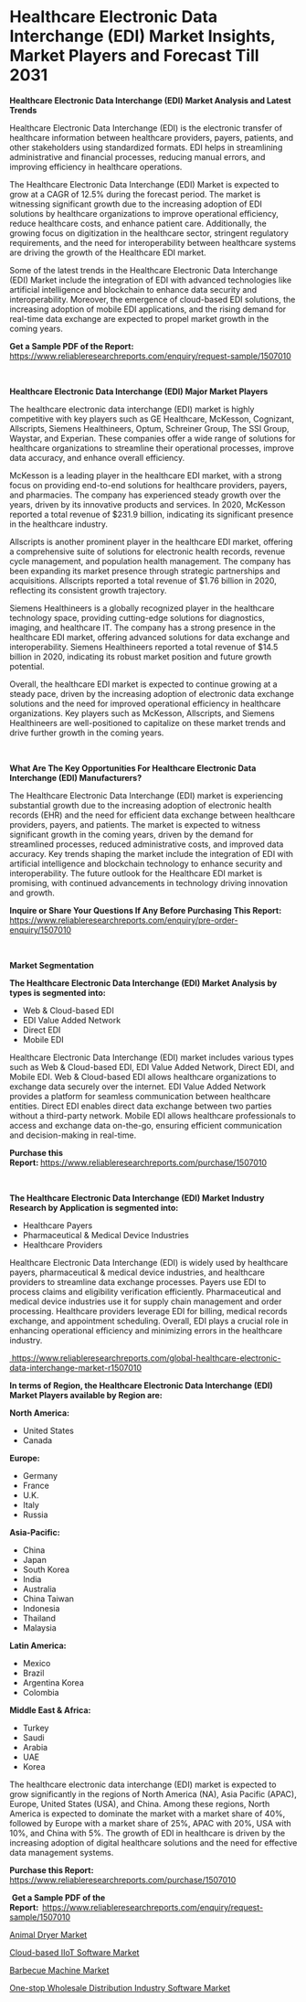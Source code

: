 <p><h1>Healthcare Electronic Data Interchange (EDI) Market Insights, Market Players and Forecast Till 2031</h1></p><p><strong>Healthcare Electronic Data Interchange (EDI) Market Analysis and Latest Trends</strong></p>
<p><p>Healthcare Electronic Data Interchange (EDI) is the electronic transfer of healthcare information between healthcare providers, payers, patients, and other stakeholders using standardized formats. EDI helps in streamlining administrative and financial processes, reducing manual errors, and improving efficiency in healthcare operations.</p><p>The Healthcare Electronic Data Interchange (EDI) Market is expected to grow at a CAGR of 12.5% during the forecast period. The market is witnessing significant growth due to the increasing adoption of EDI solutions by healthcare organizations to improve operational efficiency, reduce healthcare costs, and enhance patient care. Additionally, the growing focus on digitization in the healthcare sector, stringent regulatory requirements, and the need for interoperability between healthcare systems are driving the growth of the Healthcare EDI market.</p><p>Some of the latest trends in the Healthcare Electronic Data Interchange (EDI) Market include the integration of EDI with advanced technologies like artificial intelligence and blockchain to enhance data security and interoperability. Moreover, the emergence of cloud-based EDI solutions, the increasing adoption of mobile EDI applications, and the rising demand for real-time data exchange are expected to propel market growth in the coming years.</p></p>
<p><strong>Get a Sample PDF of the Report:&nbsp;</strong> <a href="https://www.reliableresearchreports.com/enquiry/request-sample/1507010">https://www.reliableresearchreports.com/enquiry/request-sample/1507010</a></p>
<p>&nbsp;</p>
<p><strong>Healthcare Electronic Data Interchange (EDI) Major Market Players</strong></p>
<p><p>The healthcare electronic data interchange (EDI) market is highly competitive with key players such as GE Healthcare, McKesson, Cognizant, Allscripts, Siemens Healthineers, Optum, Schreiner Group, The SSI Group, Waystar, and Experian. These companies offer a wide range of solutions for healthcare organizations to streamline their operational processes, improve data accuracy, and enhance overall efficiency.</p><p>McKesson is a leading player in the healthcare EDI market, with a strong focus on providing end-to-end solutions for healthcare providers, payers, and pharmacies. The company has experienced steady growth over the years, driven by its innovative products and services. In 2020, McKesson reported a total revenue of $231.9 billion, indicating its significant presence in the healthcare industry.</p><p>Allscripts is another prominent player in the healthcare EDI market, offering a comprehensive suite of solutions for electronic health records, revenue cycle management, and population health management. The company has been expanding its market presence through strategic partnerships and acquisitions. Allscripts reported a total revenue of $1.76 billion in 2020, reflecting its consistent growth trajectory.</p><p>Siemens Healthineers is a globally recognized player in the healthcare technology space, providing cutting-edge solutions for diagnostics, imaging, and healthcare IT. The company has a strong presence in the healthcare EDI market, offering advanced solutions for data exchange and interoperability. Siemens Healthineers reported a total revenue of $14.5 billion in 2020, indicating its robust market position and future growth potential.</p><p>Overall, the healthcare EDI market is expected to continue growing at a steady pace, driven by the increasing adoption of electronic data exchange solutions and the need for improved operational efficiency in healthcare organizations. Key players such as McKesson, Allscripts, and Siemens Healthineers are well-positioned to capitalize on these market trends and drive further growth in the coming years.</p></p>
<p>&nbsp;</p>
<p><strong>What Are The Key Opportunities For Healthcare Electronic Data Interchange (EDI) Manufacturers?</strong></p>
<p><p>The Healthcare Electronic Data Interchange (EDI) market is experiencing substantial growth due to the increasing adoption of electronic health records (EHR) and the need for efficient data exchange between healthcare providers, payers, and patients. The market is expected to witness significant growth in the coming years, driven by the demand for streamlined processes, reduced administrative costs, and improved data accuracy. Key trends shaping the market include the integration of EDI with artificial intelligence and blockchain technology to enhance security and interoperability. The future outlook for the Healthcare EDI market is promising, with continued advancements in technology driving innovation and growth.</p></p>
<p><strong>Inquire or Share Your Questions If Any Before Purchasing This Report:</strong> <a href="https://www.reliableresearchreports.com/enquiry/pre-order-enquiry/1507010">https://www.reliableresearchreports.com/enquiry/pre-order-enquiry/1507010</a></p>
<p>&nbsp;</p>
<p><strong>Market Segmentation</strong></p>
<p><strong>The Healthcare Electronic Data Interchange (EDI) Market Analysis by types is segmented into:</strong></p>
<p><ul><li>Web & Cloud-based EDI</li><li>EDI Value Added Network</li><li>Direct EDI</li><li>Mobile EDI</li></ul></p>
<p><p>Healthcare Electronic Data Interchange (EDI) market includes various types such as Web & Cloud-based EDI, EDI Value Added Network, Direct EDI, and Mobile EDI. Web & Cloud-based EDI allows healthcare organizations to exchange data securely over the internet. EDI Value Added Network provides a platform for seamless communication between healthcare entities. Direct EDI enables direct data exchange between two parties without a third-party network. Mobile EDI allows healthcare professionals to access and exchange data on-the-go, ensuring efficient communication and decision-making in real-time.</p></p>
<p><strong>Purchase this Report:&nbsp;</strong><a href="https://www.reliableresearchreports.com/purchase/1507010">https://www.reliableresearchreports.com/purchase/1507010</a></p>
<p>&nbsp;</p>
<p><strong>The Healthcare Electronic Data Interchange (EDI) Market Industry Research by Application is segmented into:</strong></p>
<p><ul><li>Healthcare Payers</li><li>Pharmaceutical & Medical Device Industries</li><li>Healthcare Providers</li></ul></p>
<p><p>Healthcare Electronic Data Interchange (EDI) is widely used by healthcare payers, pharmaceutical & medical device industries, and healthcare providers to streamline data exchange processes. Payers use EDI to process claims and eligibility verification efficiently. Pharmaceutical and medical device industries use it for supply chain management and order processing. Healthcare providers leverage EDI for billing, medical records exchange, and appointment scheduling. Overall, EDI plays a crucial role in enhancing operational efficiency and minimizing errors in the healthcare industry.</p></p>
<p><a href="https://www.reliableresearchreports.com/global-healthcare-electronic-data-interchange-market-r1507010">&nbsp;https://www.reliableresearchreports.com/global-healthcare-electronic-data-interchange-market-r1507010</a></p>
<p><strong>In terms of Region, the Healthcare Electronic Data Interchange (EDI) Market Players available by Region are:</strong></p>
<p>
    <p> <strong> North America: </strong>
        <ul>
            <li>United States</li>
            <li>Canada</li>
        </ul>
        </p> 
    <p> <strong> Europe: </strong>
        <ul>
            <li>Germany</li>
            <li>France</li>
            <li>U.K.</li>
            <li>Italy</li>
            <li>Russia</li>
        </ul>
        </p> 
    <p> <strong> Asia-Pacific: </strong>
        <ul>
            <li>China</li>
            <li>Japan</li>
            <li>South Korea</li>
            <li>India</li>
            <li>Australia</li>
            <li>China Taiwan</li>
            <li>Indonesia</li>
            <li>Thailand</li>
            <li>Malaysia</li>
        </ul>
        </p> 
    <p> <strong> Latin America: </strong>
        <ul>
            <li>Mexico</li>
            <li>Brazil</li>
            <li>Argentina Korea</li>
            <li>Colombia</li>
        </ul>
        </p> 
    <p> <strong> Middle East & Africa: </strong>
        <ul>
            <li>Turkey</li>
            <li>Saudi</li>
            <li>Arabia</li>
            <li>UAE</li>
            <li>Korea</li>
        </ul>
    </p>
    </p>
<p><p>The healthcare electronic data interchange (EDI) market is expected to grow significantly in the regions of North America (NA), Asia Pacific (APAC), Europe, United States (USA), and China. Among these regions, North America is expected to dominate the market with a market share of 40%, followed by Europe with a market share of 25%, APAC with 20%, USA with 10%, and China with 5%. The growth of EDI in healthcare is driven by the increasing adoption of digital healthcare solutions and the need for effective data management systems.</p></p>
<p><strong>Purchase this Report: </strong><a href="https://www.reliableresearchreports.com/purchase/1507010">https://www.reliableresearchreports.com/purchase/1507010</a></p>
<p>&nbsp;<strong>Get a Sample PDF of the Report:&nbsp;&nbsp;</strong><a href="https://www.reliableresearchreports.com/enquiry/request-sample/1507010">https://www.reliableresearchreports.com/enquiry/request-sample/1507010</a></p>
<p><strong></strong></p>
<p><p><a href="https://medium.com/@vallieemard78/an-in-depth-analysis-of-the-global-animal-dryer-market-scope-and-its-rapid-growing-11-8-5a729ec5fcaa">Animal Dryer Market</a></p><p><a href="https://github.com/sifatuddin25/Market-Research-Report-List-1/blob/main/cloud-based-iiot-software-market.md">Cloud-based IIoT Software Market</a></p><p><a href="https://medium.com/@elzaziemann1943/insights-into-the-barbecue-machine-market-market-players-market-size-geographical-regions-and-0d830ff7eefc">Barbecue Machine Market</a></p><p><a href="https://github.com/alexxisgm/Market-Research-Report-List-1/blob/main/one-stop-wholesale-distribution-industry-software-market.md">One-stop Wholesale Distribution Industry Software Market</a></p></p>